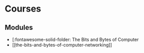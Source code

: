 Courses
===

Modules
---

- [:fontawesome-solid-folder: The Bits and Bytes of Computer
- [[the-bits-and-bytes-of-computer-networking]]
